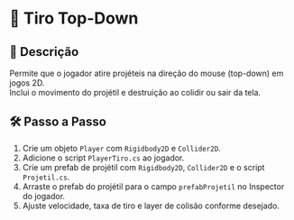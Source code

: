 # 🎯 Tiro Top-Down

## 📖 Descrição
Permite que o jogador atire projéteis na direção do mouse (top-down) em jogos 2D.  
Inclui o movimento do projétil e destruição ao colidir ou sair da tela.

## 🛠️ Passo a Passo
1. Crie um objeto `Player` com `Rigidbody2D` e `Collider2D`.
2. Adicione o script `PlayerTiro.cs` ao jogador.
3. Crie um prefab de projétil com `Rigidbody2D`, `Collider2D` e o script `Projetil.cs`.
4. Arraste o prefab do projétil para o campo `prefabProjetil` no Inspector do jogador.
5. Ajuste velocidade, taxa de tiro e layer de colisão conforme desejado.
